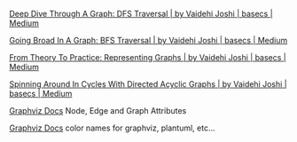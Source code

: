 
[Deep Dive Through A Graph: DFS Traversal | by Vaidehi Joshi | basecs | Medium](https://medium.com/basecs/deep-dive-through-a-graph-dfs-traversal-8177df5d0f13)

[Going Broad In A Graph: BFS Traversal | by Vaidehi Joshi | basecs | Medium](https://medium.com/basecs/going-broad-in-a-graph-bfs-traversal-959bd1a09255)

[From Theory To Practice: Representing Graphs | by Vaidehi Joshi | basecs | Medium](https://medium.com/basecs/from-theory-to-practice-representing-graphs-cfd782c5be38)

[Spinning Around In Cycles With Directed Acyclic Graphs | by Vaidehi Joshi | basecs | Medium](https://medium.com/basecs/spinning-around-in-cycles-with-directed-acyclic-graphs-a233496d4688)

[Graphviz Docs](https://www.graphviz.org/doc/info/attrs.html)
Node, Edge and Graph Attributes

[Graphviz Docs](https://www.graphviz.org/doc/info/colors.html)
color names for graphviz, plantuml, etc...
